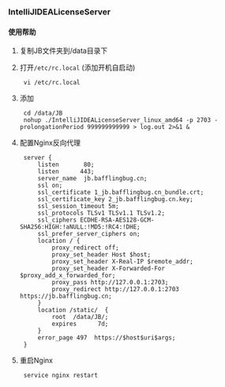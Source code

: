 ### IntelliJIDEALicenseServer

#### 使用帮助
1. 复制JB文件夹到/data目录下
2. 打开`/etc/rc.local` (添加开机自启动)

        vi /etc/rc.local

3. 添加

        cd /data/JB
        nohup ./IntelliJIDEALicenseServer_linux_amd64 -p 2703 -prolongationPeriod 999999999999 > log.out 2>&1 &

4. 配置Nginx反向代理

        server {
            listen       80;
            listen      443;
            server_name  jb.bafflingbug.cn;
            ssl on;
            ssl_certificate 1_jb.bafflingbug.cn_bundle.crt;
            ssl_certificate_key 2_jb.bafflingbug.cn.key;
            ssl_session_timeout 5m;
            ssl_protocols TLSv1 TLSv1.1 TLSv1.2;
            ssl_ciphers ECDHE-RSA-AES128-GCM-SHA256:HIGH:!aNULL:!MD5:!RC4:!DHE;
            ssl_prefer_server_ciphers on;
            location / {
                proxy_redirect off;
                proxy_set_header Host $host;
                proxy_set_header X-Real-IP $remote_addr;
                proxy_set_header X-Forwarded-For $proxy_add_x_forwarded_for;
                proxy_pass http://127.0.0.1:2703;
                proxy_redirect http://127.0.0.1:2703 https://jb.bafflingbug.cn;
            }
            location /static/  { 
                root  /data/JB/;
                expires      7d; 
            } 
            error_page 497  https://$host$uri$args;
        }

5. 重启Nginx

        service nginx restart
